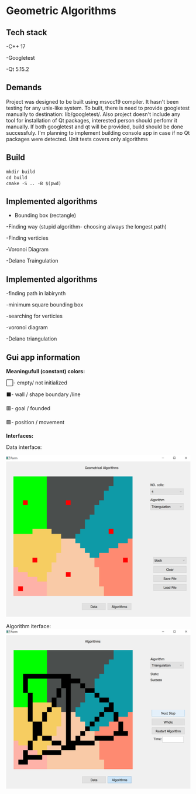 <h1>Geometric Algorithms</h1>

<h2>Tech stack</h2>

-C++ 17

-Googletest

-Qt 5.15.2

<h2>Demands</h2>

Project was designed to be built using msvcc19 compiler. It hasn't been testing for any unix-like system. To built, there is need to provide googletest manually to destination: lib/googletest/. Also project doesn't include any tool for installation of Qt packages, interested person should perfomr it manually. If both googletest and qt will be provided, build should be done successfuly. I'm planning to implement building console app in case if no Qt packages were detected. Unit tests covers only algorithms

<h2>Build</h2>

```
mkdir build
cd build
cmake -S .. -B $(pwd)
```

<h2> Implemented algorithms </h2>

- Bounding box (rectangle)

-Finding way (stupid algorithm- choosing always the longest path)

-Finding verticies

-Voronoi Diagram

-Delano Traingulation

<h2>Implemented algorithms </h2>

-finding path in labirynth

-minimum square bounding box

-searching for verticies

-voronoi diagram

-Delano triangulation

<h2>Gui app information </h2>

<b> Meaningufull (constant) colors: </b> 

⬜- empty/ not initialized

⬛- wall / shape boundary /line

🟥- goal / founded

🟩- position / movement

<b> Interfaces: </b>

Data interface:

![alt text](https://github.com/Swistusmen/Geometric-Algorithms/blob/master/screenshots/input.png)

Algorithm iterface:
![alt text](https://github.com/Swistusmen/Geometric-Algorithms/blob/master/screenshots/algorithm.png)





